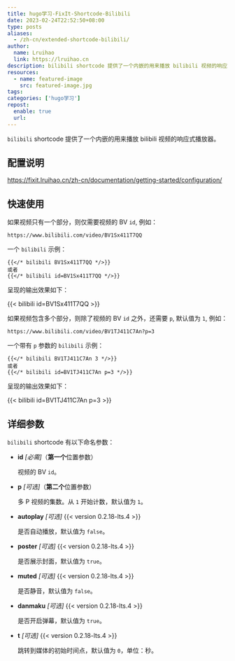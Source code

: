 ```yaml
---
title: hugo学习-FixIt-Shortcode-Bilibili
date: 2023-02-24T22:52:50+08:00
type: posts
aliases:
  - /zh-cn/extended-shortcode-bilibili/
author:
  name: Lruihao
  link: https://lruihao.cn
description: bilibili shortcode 提供了一个内嵌的用来播放 bilibili 视频的响应式播放器。
resources:
  - name: featured-image
    src: featured-image.jpg
tags: 
categories: ['hugo学习']
repost:
  enable: true
  url:
---
```


`bilibili` shortcode 提供了一个内嵌的用来播放 bilibili 视频的响应式播放器。

<!--more-->
## 配置说明
https://fixit.lruihao.cn/zh-cn/documentation/getting-started/configuration/


## 快速使用

如果视频只有一个部分，则仅需要视频的 BV `id`, 例如：

```code
https://www.bilibili.com/video/BV1Sx411T7QQ
```

一个 `bilibili` 示例：

```go-html-template
{{</* bilibili BV1Sx411T7QQ */>}}
或者
{{</* bilibili id=BV1Sx411T7QQ */>}}
```

呈现的输出效果如下：

{{< bilibili id=BV1Sx411T7QQ >}}

如果视频包含多个部分，则除了视频的 BV `id` 之外，还需要 `p`, 默认值为 `1`, 例如：

```code
https://www.bilibili.com/video/BV1TJ411C7An?p=3
```

一个带有 `p` 参数的 `bilibili` 示例：

```go-html-template
{{</* bilibili BV1TJ411C7An 3 */>}}
或者
{{</* bilibili id=BV1TJ411C7An p=3 */>}}
```

呈现的输出效果如下：

{{< bilibili id=BV1TJ411C7An p=3 >}}

## 详细参数

`bilibili` shortcode 有以下命名参数：

- **id** _[必需]_（**第一个**位置参数）

    视频的 BV `id`。

- **p** _[可选]_（**第二个**位置参数）

    多 P 视频的集数。从 `1` 开始计数，默认值为 `1`。

- **autoplay** _[可选]_ {{< version 0.2.18-lts.4 >}}

    是否自动播放，默认值为 `false`。

- **poster** _[可选]_ {{< version 0.2.18-lts.4 >}}

    是否展示封面，默认值为 `true`。

- **muted** _[可选]_ {{< version 0.2.18-lts.4 >}}

    是否静音，默认值为 `false`。

- **danmaku** _[可选]_ {{< version 0.2.18-lts.4 >}}

    是否开启弹幕，默认值为 `true`。

- **t** _[可选]_ {{< version 0.2.18-lts.4 >}}

    跳转到媒体的初始时间点，默认值为 `0`，单位：秒。